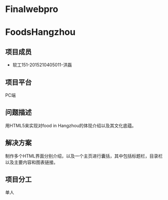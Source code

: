 # Finalwebpro
FoodsHangzhou
====
项目成员
----
* 软工151-2015210405011-洪磊<br>

项目平台
----
PC端

问题描述
----
用HTML5来实现对food in Hangzhou的体现介绍以及其文化底蕴。

解决方案
----
制作多个HTML界面分别介绍，以及一个主页进行囊括，其中包括标题栏，目录栏以及主要内容和图表链接。

项目分工
----
单人

